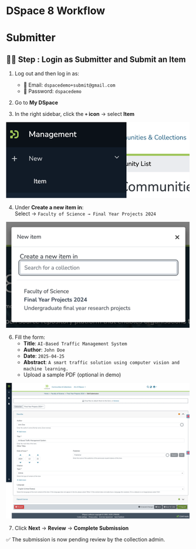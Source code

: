 #  **DSpace 8 Workflow**

# Submitter

## 🧑‍🎓 Step : **Login as Submitter and Submit an Item**

1. Log out and then log in as:
   - 📧 Email: `dspacedemo+submit@gmail.com`
   - 🔐 Password: `dspacedemo`

2. Go to **My DSpace**

3. In the right sidebar, click the **`+` icon** → select **Item**

<img src="https://github.com/LEARN-LK/DSpace/blob/main/imgs/submit-add.png?raw=true" alt="image" style="max-width: 100%;width: 500px;">

4. Under **Create a new item in**:  
   Select → `Faculty of Science → Final Year Projects 2024`

<img src="https://github.com/LEARN-LK/DSpace/blob/main/imgs/Submit-category.png?raw=true" alt="image" style="max-width: 100%;width: 500px;">

6. Fill the form:
   - **Title**: `AI-Based Traffic Management System`
   - **Author**: `John Doe`
   - **Date**: `2025-04-25`
   - **Abstract**: `A smart traffic solution using computer vision and machine learning.`
   - Upload a sample PDF (optional in demo)

<img src="https://github.com/LEARN-LK/DSpace/blob/main/imgs/submit-dspace-add-research.png?raw=true" alt="image" style="max-width: 100%;width: 500px;">


7. Click **Next** → **Review** → **Complete Submission**

✅ The submission is now pending review by the collection admin.



